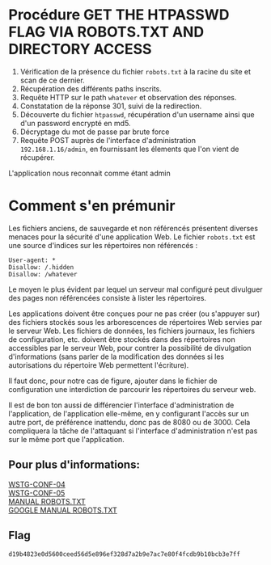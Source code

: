 # Procédure GET THE HTPASSWD FLAG VIA ROBOTS.TXT AND DIRECTORY ACCESS 

1. Vérification de la présence du fichier `robots.txt` à la racine du site et
   scan de ce dernier.
2. Récupération des différents paths inscrits.
3. Requête HTTP sur le path `whatever` et observation des réponses.
4. Constatation de la réponse 301, suivi de la redirection.
5. Découverte du fichier `htpasswd`, récupération d'un username ainsi que d'un
   password encrypté en md5.
6. Décryptage du mot de passe par brute force
7. Requête POST auprès de l'interface d'administration `192.168.1.16/admin`, en
   fournissant les élements que l'on vient de récupérer.

L'application nous reconnait comme étant admin

# Comment s'en prémunir

Les fichiers anciens, de sauvegarde et non référencés présentent diverses menaces pour la sécurité d'une application Web. Le fichier `robots.txt` est une source d'indices sur les répertoires non référencés :
```text
User-agent: *
Disallow: /.hidden
Disallow: /whatever
```

Le moyen le plus évident par lequel un serveur mal configuré peut divulguer des pages non référencées consiste à lister les répertoires.

Les applications doivent être conçues pour ne pas créer (ou s'appuyer sur) des fichiers stockés sous les arborescences de répertoires Web servies par le serveur Web. Les fichiers de données, les fichiers journaux, les fichiers de configuration, etc. doivent être stockés dans des répertoires non accessibles par le serveur Web, pour contrer la possibilité de divulgation d'informations (sans parler de la modification des données si les autorisations du répertoire Web permettent l'écriture).

Il faut donc, pour notre cas de figure, ajouter dans le fichier de configuration
une interdiction de parcourir les répertoires du serveur web.

Il est de bon ton aussi de différencier l'interface d'administration de
l'application, de l'application elle-même, en y configurant l'accès sur un autre
port, de préférence inattendu, donc pas de 8080 ou de 3000. Cela compliquera la
tâche de l'attaquant si l'interface d'administration n'est pas sur le même port
que l'application.

## Pour plus d'informations:  
[WSTG-CONF-04](https://github.com/clallier94/wstg-translation-fr/blob/main/4-Web_Application_Security_Testing/02-Configuration_and_Deployment_Management_Testing/04-Review_Old_Backup_and_Unreferenced_Files_for_Sensitive_Information.md)   
[WSTG-CONF-05](https://github.com/clallier94/wstg-translation-fr/blob/main/4-Web_Application_Security_Testing/02-Configuration_and_Deployment_Management_Testing/05-Enumerate_Infrastructure_and_Application_Admin_Interfaces.md)    
[MANUAL ROBOTS.TXT](https://robots-txt.com/)    
[GOOGLE MANUAL ROBOTS.TXT](https://developers.google.com/search/docs/crawling-indexing/robots/intro?hl=fr)    

## Flag
```text
d19b4823e0d5600ceed56d5e896ef328d7a2b9e7ac7e80f4fcdb9b10bcb3e7ff
```
